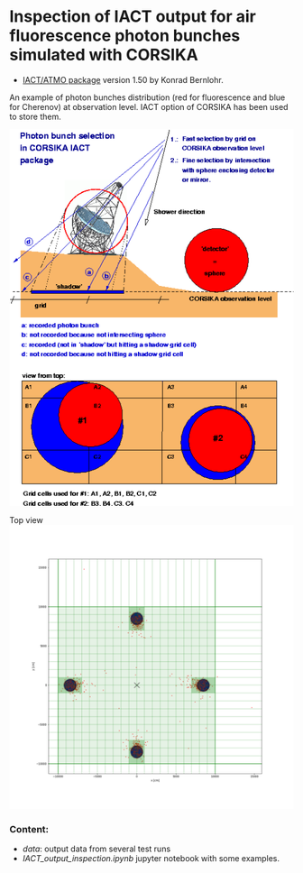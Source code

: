 # Inspection of IACT output for air fluorescence photon bunches simulated with CORSIKA

  - [IACT/ATMO package](https://www.mpi-hd.mpg.de/hfm/~bernlohr/iact-atmo/) version 1.50 by Konrad Bernlohr.

An example of photon bunches distribution (red for fluorescence and blue for Cherenov) at observation level. IACT option of CORSIKA has been used to store them.

![](images/iact3d.png)

Top view
![](images/vertical.png "Top view")

### Content:
  - *data*: output data from several test runs
  - *IACT_output_inspection.ipynb* jupyter notebook with some examples.
